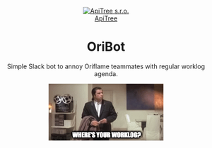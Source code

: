 <p align="center">
<a href="https://github.com/ApiTreeCZ">
<img alt="ApiTree s.r.o." src="https://www.apitree.cz/static/images/logo-header.svg" width="120" />
<br>
ApiTree
</a>
</p>
<h1 align="center">OriBot</h1>

<p align="center">
Simple Slack bot to annoy Oriflame teammates with regular worklog agenda.
</p>

<p align="center">
<img alt="Where's your worklog?" src="./docs/wheres-your-worklog.gif">
</p>


